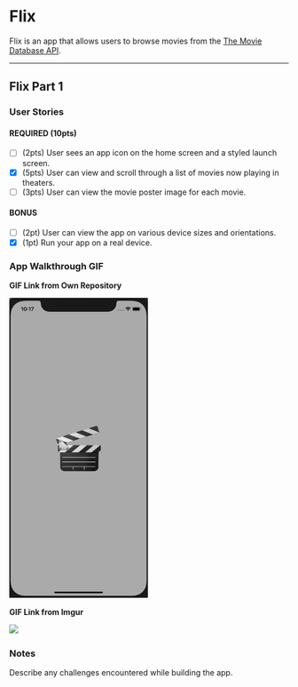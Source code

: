 # Flix

Flix is an app that allows users to browse movies from the [The Movie Database API](http://docs.themoviedb.apiary.io/#).

---

## Flix Part 1

### User Stories


#### REQUIRED (10pts)
- [ ] (2pts) User sees an app icon on the home screen and a styled launch screen.
- [x] (5pts) User can view and scroll through a list of movies now playing in theaters.
- [ ] (3pts) User can view the movie poster image for each movie.

#### BONUS
- [ ] (2pt) User can view the app on various device sizes and orientations.
- [X] (1pt) Run your app on a real device.

### App Walkthrough GIF


**GIF Link from Own Repository**

<img src="grader-task-ios.gif" width=250><br>

**GIF Link from Imgur**

<img src="https://imgur.com/C2kDkxy.gif" width=250><br>

### Notes
Describe any challenges encountered while building the app.
